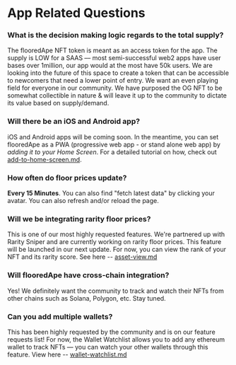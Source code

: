 # App Related Questions

### What is the decision making logic regards to the total supply?

The flooredApe NFT token is meant as an access token for the app. The supply is LOW for a SAAS –– most semi-successful web2 apps have user bases over 1million, our app would at the most have 50k users. We are looking into the future of this space to create a token that can be accessible to newcomers that need a lower point of entry. We want an even playing field for everyone in our community. We have purposed the OG NFT to be somewhat collectible in nature & will leave it up to the community to dictate its value based on supply/demand.&#x20;

### Will there be an iOS and Android app?

iOS and Android apps will be coming soon. In the meantime, you can set flooredApe as a PWA (progressive web app - or stand alone web app) by _adding it to your Home Screen_. For a detailed tutorial on how, check out [add-to-home-screen.md](../how-to-and-current-features/add-to-home-screen.md "mention").

### **How often do floor prices update?**

**Every 15 Minutes**. You can also find "fetch latest data" by clicking your avatar. You can also refresh and/or reload the page.

### **Will we be integrating rarity floor prices?**

This is one of our most highly requested features. We're partnered up with Rarity Sniper and are currently working on rarity floor prices. This feature will be launched in our next update. For now, you can view the rank of your NFT and its rarity score. See here -- [asset-view.md](../how-to-and-current-features/default-view/asset-view.md "mention")

### **Will flooredApe have cross-chain integration?**

Yes! We definitely want the community to track and watch their NFTs from other chains such as Solana, Polygon, etc. Stay tuned.

### **Can you add multiple wallets?**

This has been highly requested by the community and is on our feature requests list! For now, the Wallet Watchlist allows you to add any ethereum wallet to track NFTs –– you can watch your other wallets through this feature. View here -- [wallet-watchlist.md](../how-to-and-current-features/wallet-watchlist.md "mention")

